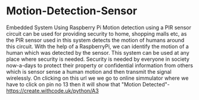 # Motion-Detection-Sensor
Embedded System Using Raspberry Pi
Motion detection using a PIR sensor circuit can be used for providing security to home, shopping malls etc, as the PIR sensor used in this system detects the motion of humans around this circuit. With the help of a RaspberryPi, we can identify the motion of a human which was detected by the sensor. This system can be used at any place where security is needed. Security is needed by everyone in society now-a-days to protect their property or confidential information from others which is sensor sense a human motion and then transmit the signal wirelessly.
On clicking on this url we we go to online simmulator where we have to click on pin no 13 then it will show that "Motion Detected"-
https://create.withcode.uk/python/A3
